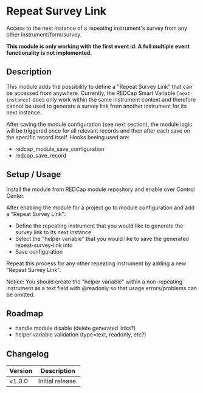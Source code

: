 # Repeat Survey Link
Access to the next instance of a repeating instrument's survey from any other instrument/form/survey.

**This module is only working with the first event id. A full multiple event functionality is not implemented.**

## Description
This module adds the possibility to define a "Repeat Survey Link" that can be accessed from anywhere. Currently, the REDCap Smart Variable `[next-instance]` does only work within the same instrument context and therefore cannot be used to generate a survey link from another instrument for its next instance.

After saving the module configuration (see next section), the module logic will be triggered once for all relevant records and then after each save on the specific record itself. 
Hooks beeing used are:
- redcap_module_save_configuration
- redcap_save_record

## Setup / Usage

Install the module from REDCap module repository and enable over Control Center.

After enabling the module for a project go to module configuration and add a "Repeat Survey Link":
- Define the repeating instrument that you would like to generate the survey link to its next instance
- Select the "helper variable" that you would like to save the generated repeat-survey-link into
- Save configuration

Repeat this process for any other repeating instrument by adding a new "Repeat Survey Link".

Notice:
You should create the "helper variable" within a non-repeating instrument as a text field with @readonly so that usage errors/problems can be omitted.

## Roadmap
- handle module disable (delete generated links?)
- helper variable validation (type=text, readonly, etc?)

## Changelog

Version | Description
------- | --------------------
v1.0.0  | Initial release.
